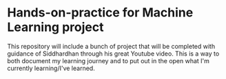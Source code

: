 # Hands-on-practice for Machine Learning project
This repository will include a bunch of project that will be completed with guidance of Siddhardhan through his great Youtube video. This is a way to both document my learning journey and to put out in the open what I'm currently learning/I've learned.

